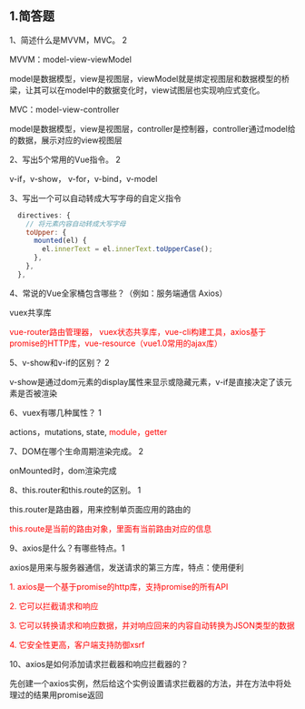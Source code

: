 ## 1.简答题

1、简述什么是MVVM，MVC。  2

MVVM：model-view-viewModel 

model是数据模型，view是视图层，viewModel就是绑定视图层和数据模型的桥梁，让其可以在model中的数据变化时，view试图层也实现响应式变化。

MVC：model-view-controller 

model是数据模型，view是视图层，controller是控制器，controller通过model给的数据，展示对应的view视图层



2、写出5个常用的Vue指令。  2

v-if，v-show， v-for，v-bind，v-model



3、写出一个可以自动转成大写字母的自定义指令

```js
  directives: {
    // 将元素内容自动转成大写字母
    toUpper: {
      mounted(el) {
        el.innerText = el.innerText.toUpperCase();
      },
    },
  },
```



4、常说的Vue全家桶包含哪些？（例如：服务端通信 Axios）

vuex共享库

<font color=red>vue-router路由管理器， vuex状态共享库，vue-cli构建工具，axios基于promise的HTTP库，vue-resource（vue1.0常用的ajax库）</font>



5、v-show和v-if的区别？  2

v-show是通过dom元素的display属性来显示或隐藏元素，v-if是直接决定了该元素是否被渲染



6、vuex有哪几种属性？    1

actions，mutations, state, <font color=red>module，getter</font>



7、DOM在哪个生命周期渲染完成。  2

onMounted时，dom渲染完成



8、this.router和this.route的区别。  1

this.router是路由器，用来控制单页面应用的路由的

<font color=red>this.route是当前的路由对象，里面有当前路由对应的信息</font>



9、axios是什么？有哪些特点。1

axios是用来与服务器通信，发送请求的第三方库，特点：使用便利

<font color=red>1. axios是一个基于promise的http库，支持promise的所有API</font>

<font color=red>2. 它可以拦截请求和响应</font>

<font color=red>3. 它可以转换请求和响应数据，并对响应回来的内容自动转换为JSON类型的数据</font>

<font color=red>4. 它安全性更高，客户端支持防御xsrf</font>



10、axios是如何添加请求拦截器和响应拦截器的？

先创建一个axios实例，然后给这个实例设置请求拦截器的方法，并在方法中将处理过的结果用promise返回

